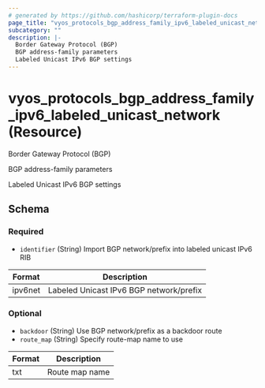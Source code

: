 ```yaml
---
# generated by https://github.com/hashicorp/terraform-plugin-docs
page_title: "vyos_protocols_bgp_address_family_ipv6_labeled_unicast_network Resource - vyos"
subcategory: ""
description: |-
  Border Gateway Protocol (BGP)
  BGP address-family parameters
  Labeled Unicast IPv6 BGP settings
---
```


# vyos_protocols_bgp_address_family_ipv6_labeled_unicast_network (Resource)

Border Gateway Protocol (BGP)

BGP address-family parameters

Labeled Unicast IPv6 BGP settings



<!-- schema generated by tfplugindocs -->
## Schema

### Required

- `identifier` (String) Import BGP network/prefix into labeled unicast IPv6 RIB

|  Format  |  Description  |
|----------|---------------|
|  ipv6net  |  Labeled Unicast IPv6 BGP network/prefix  |

### Optional

- `backdoor` (String) Use BGP network/prefix as a backdoor route
- `route_map` (String) Specify route-map name to use

|  Format  |  Description  |
|----------|---------------|
|  txt  |  Route map name  |
